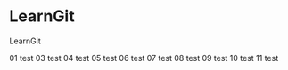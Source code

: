 # LearnGit
LearnGit

01 test
03 test
04 test
05 test
06 test
07 test
08 test
09 test
10 test
11 test














































































